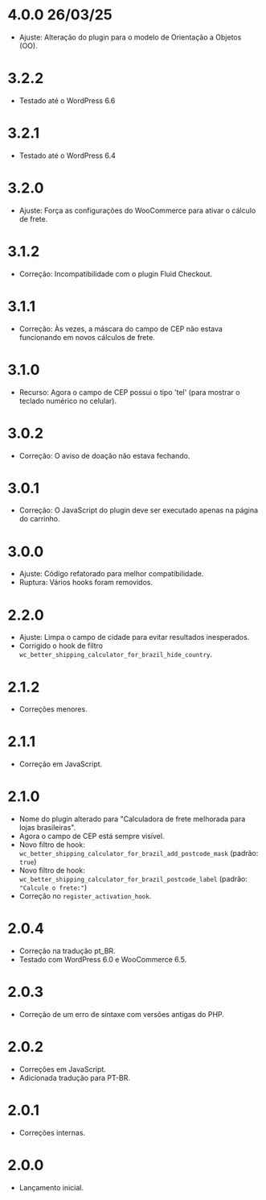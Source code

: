 # 4.0.0 26/03/25
* Ajuste: Alteração do plugin para o modelo de Orientação a Objetos (OO).

# 3.2.2  
* Testado até o WordPress 6.6  

# 3.2.1 
* Testado até o WordPress 6.4  

# 3.2.0 
* Ajuste: Força as configurações do WooCommerce para ativar o cálculo de frete.  

# 3.1.2
* Correção: Incompatibilidade com o plugin Fluid Checkout.  

# 3.1.1
* Correção: Às vezes, a máscara do campo de CEP não estava funcionando em novos cálculos de frete.  

# 3.1.0
* Recurso: Agora o campo de CEP possui o tipo 'tel' (para mostrar o teclado numérico no celular).  

# 3.0.2 
* Correção: O aviso de doação não estava fechando.  

# 3.0.1  
* Correção: O JavaScript do plugin deve ser executado apenas na página do carrinho.  

# 3.0.0 
* Ajuste: Código refatorado para melhor compatibilidade.  
* Ruptura: Vários hooks foram removidos.  

# 2.2.0  
* Ajuste: Limpa o campo de cidade para evitar resultados inesperados.  
* Corrigido o hook de filtro `wc_better_shipping_calculator_for_brazil_hide_country`.  

# 2.1.2  
* Correções menores.  

# 2.1.1  
* Correção em JavaScript.  

# 2.1.0  
* Nome do plugin alterado para "Calculadora de frete melhorada para lojas brasileiras".  
* Agora o campo de CEP está sempre visível.  
* Novo filtro de hook: `wc_better_shipping_calculator_for_brazil_add_postcode_mask` (padrão: `true`)  
* Novo filtro de hook: `wc_better_shipping_calculator_for_brazil_postcode_label` (padrão: `"Calcule o frete:"`)  
* Correção no `register_activation_hook`.  

# 2.0.4  
* Correção na tradução pt_BR.  
* Testado com WordPress 6.0 e WooCommerce 6.5.  

# 2.0.3  
* Correção de um erro de sintaxe com versões antigas do PHP.  

# 2.0.2  
* Correções em JavaScript.  
* Adicionada tradução para PT-BR.  

# 2.0.1  
* Correções internas.  

# 2.0.0  
* Lançamento inicial.  

